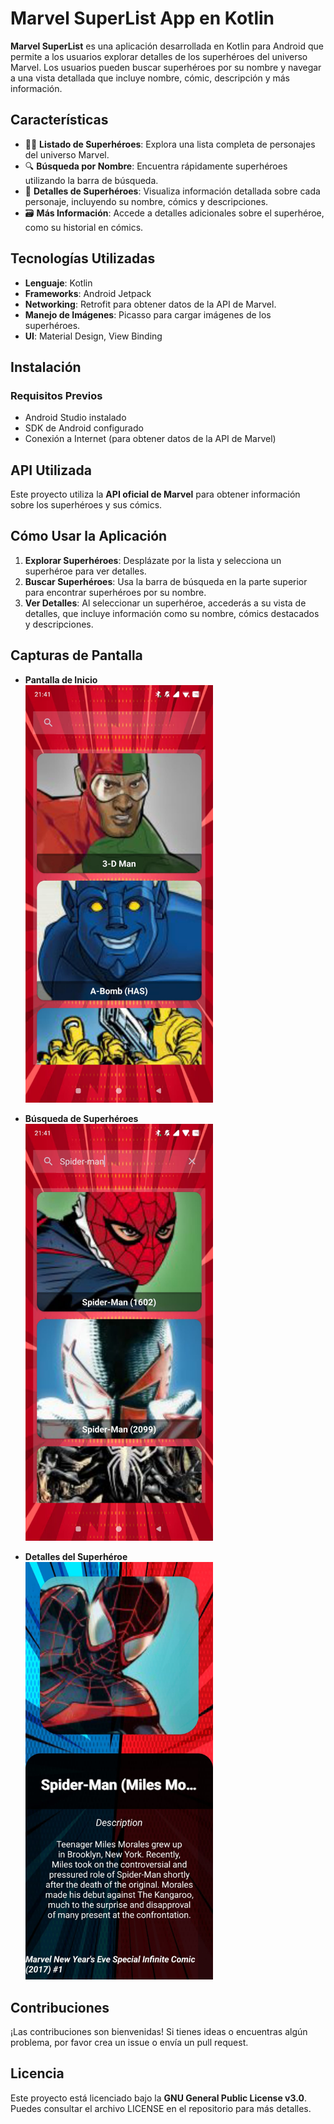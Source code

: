 # Marvel SuperList App en Kotlin

**Marvel SuperList** es una aplicación desarrollada en Kotlin para Android que permite a los usuarios explorar detalles de los superhéroes del universo Marvel. Los usuarios pueden buscar superhéroes por su nombre y navegar a una vista detallada que incluye nombre, cómic, descripción y más información.

## **Características**

- 🦸‍♂️ **Listado de Superhéroes**: Explora una lista completa de personajes del universo Marvel.
- 🔍 **Búsqueda por Nombre**: Encuentra rápidamente superhéroes utilizando la barra de búsqueda.
- 📖 **Detalles de Superhéroes**: Visualiza información detallada sobre cada personaje, incluyendo su nombre, cómics y descripciones.
- 🗃️ **Más Información**: Accede a detalles adicionales sobre el superhéroe, como su historial en cómics.

## **Tecnologías Utilizadas**

- **Lenguaje**: Kotlin
- **Frameworks**: Android Jetpack
- **Networking**: Retrofit para obtener datos de la API de Marvel.
- **Manejo de Imágenes**: Picasso para cargar imágenes de los superhéroes.
- **UI**: Material Design, View Binding

## **Instalación**

### **Requisitos Previos**

- Android Studio instalado
- SDK de Android configurado
- Conexión a Internet (para obtener datos de la API de Marvel)

## **API Utilizada**

Este proyecto utiliza la **API oficial de Marvel** para obtener información sobre los superhéroes y sus cómics.

## **Cómo Usar la Aplicación**

1. **Explorar Superhéroes**: Desplázate por la lista y selecciona un superhéroe para ver detalles.
2. **Buscar Superhéroes**: Usa la barra de búsqueda en la parte superior para encontrar superhéroes por su nombre.
3. **Ver Detalles**: Al seleccionar un superhéroe, accederás a su vista de detalles, que incluye información como su nombre, cómics destacados y descripciones.

## **Capturas de Pantalla**

- **Pantalla de Inicio**  
  <img src="images/screenshot1.jpeg" alt="Pantalla de Inicio" width="300"/>

- **Búsqueda de Superhéroes**  
  <img src="images/screenshot2.jpeg" alt="Búsqueda de Superhéroes" width="300"/>

- **Detalles del Superhéroe**  
  <img src="images/screenshot3.jpeg" alt="Detalles del Superhéroe" width="300"/>

## **Contribuciones**

¡Las contribuciones son bienvenidas! Si tienes ideas o encuentras algún problema, por favor crea un issue o envía un pull request.

## **Licencia**

Este proyecto está licenciado bajo la **GNU General Public License v3.0**. Puedes consultar el archivo LICENSE en el repositorio para más detalles.
